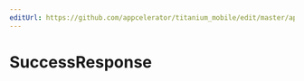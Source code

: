 ```yaml
---
editUrl: https://github.com/appcelerator/titanium_mobile/edit/master/apidoc/Titanium/ErrorResponse.yml
---
```

# SuccessResponse

<TypeHeader/>

<ApiDocs/>
